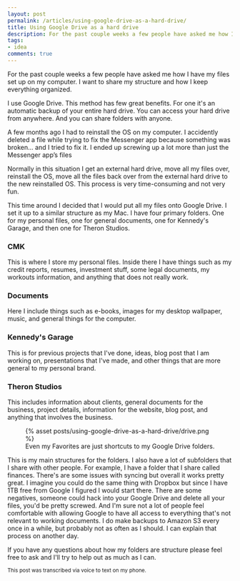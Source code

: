 ```yaml
---
layout: post
permalink: /articles/using-google-drive-as-a-hard-drive/
title: Using Google Drive as a hard drive
description: For the past couple weeks a few people have asked me how I have my files set up on my computer. I want to share with you my structure and how I keep everything organize.
tags:
- idea
comments: true
---
```


<p>For the past couple weeks a few people have asked me how I have my files set up on my computer. I want to share my structure and how I keep everything organized.</p>
<p>I use Google Drive. This method has few great benefits. For one it's an automatic backup of your entire hard drive. You can access your hard drive from anywhere. And you can share folders with anyone.</p>
<p>A few months ago I had to reinstall the OS on my computer. I accidently deleted a file while trying to fix the Messenger app because something was broken... and I tried to fix it. I ended up screwing up a lot more than just the Messenger app’s files</p>
<p>Normally in this situation I get an external hard drive, move all my files over, reinstall the OS, move all the files back over from the external hard drive to the new reinstalled OS. This process is very time-consuming and not very fun.</p>
<p>This time around I decided that I would put all my files onto Google Drive. I set it up to a similar structure as my Mac. I have four primary folders. One for my personal files, one for general documents, one for Kennedy's Garage, and then one for Theron Studios.</p>

<h3>CMK</h3>
<p>This is where I store my personal files. Inside there I have things such as my credit reports, resumes, investment stuff, some legal documents, my workouts information, and anything that does not really work.</p>

<h3>Documents</h3>
<p>Here I include things such as e-books, images for my desktop wallpaper, music, and general things for the computer.</p>

<h3>Kennedy's Garage</h3>
<p>This is for previous projects that I've done, ideas, blog post that I am working on, presentations that I've made, and other things that are more general to my personal brand.</p>

<h3>Theron Studios</h3>
<p>This includes information about clients, general documents for the business, project details, information for the website, blog post, and anything that involves the business.</p>

<figure class="center">
{% asset posts/using-google-drive-as-a-hard-drive/drive.png %}
<figcaption>Even my Favorites are just shortcuts to my Google Drive folders.</figcaption>
</figure>

<p>This is my main structures for the folders. I also have a lot of subfolders that I share with other people. For example, I have a folder that I share called finances. There's are some issues with syncing but overall it works pretty great. I imagine you could do the same thing with Dropbox but since I have 1TB free from Google I figured I would start there.  There are some negatives, someone could hack into your Google Drive and delete all your files, you'd be pretty screwed. And I'm sure not a lot of people feel comfortable with allowing Google to have all access to everything that's not relevant to working documents. I do make backups to Amazon S3 every once in a while, but probably not as often as I should. I can explain that process on another day.</p>
<p>If you have any questions about how my folders are structure please feel free to ask and I'll try to help out as much as I can.</p>

<p><small>This post was transcribed via voice to text on my phone.</small></p>
